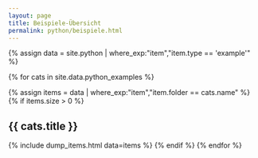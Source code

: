 ```yaml
---
layout: page
title: Beispiele-Übersicht
permalink: python/beispiele.html
---
```


{% assign data = site.python | where_exp:"item","item.type == 'example'" %}

{% for cats in site.data.python_examples %}

{% assign items = data | where_exp:"item","item.folder == cats.name" %}
{% if items.size > 0 %}
## {{ cats.title }}
{% include dump_items.html data=items %}
{% endif %}
{% endfor %}
